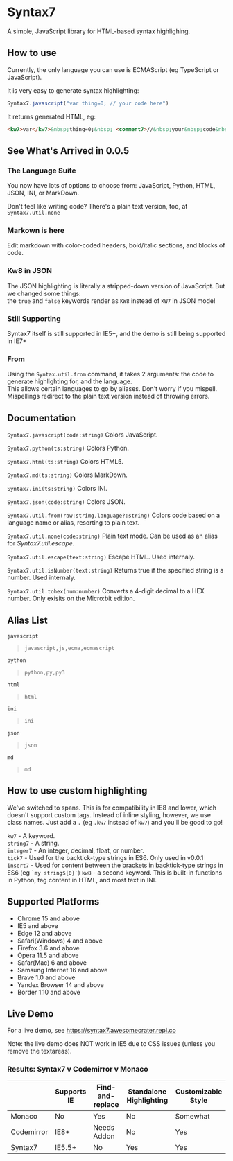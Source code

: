 # Syntax7
A simple, JavaScript library for HTML-based syntax highlighing.

## How to use

Currently, the only language you can use is ECMAScript (eg TypeScript or JavaScript).

It is very easy to generate syntax highlighting:
```js
Syntax7.javascript("var thing=0; // your code here")
```

It returns generated HTML, eg:
```html
<kw7>var</kw7>&nbsp;thing=0;&nbsp; <comment7>//&nbsp;your&nbsp;code&nbsp;here</comment7>
```

## See What's Arrived in 0.0.5

### The Language Suite
You now have lots of options to choose from: JavaScript, Python, HTML, JSON, INI, or MarkDown.

Don't feel like writing code? There's a plain text version, too, at `Syntax7.util.none`
### Markown is here
Edit markdown with color-coded headers, bold/italic sections, and blocks of code.
### Kw8 in JSON
The JSON highlighting is literally a stripped-down version of JavaScript. But we changed some things:<br>
the `true` and `false` keywords render as `KW8` instead of `KW7` in JSON mode!
### Still Supporting
Syntax7 itself is still supported in IE5+, and the demo is still being supported in IE7+
### From
Using the `Syntax.util.from` command, it takes 2 arguments: the code to generate highlighting for, and the language.<br>
This allows certain languages to go by aliases.
Don't worry if you mispell. Mispellings redirect to the plain text version instead of throwing errors.

## Documentation

`Syntax7.javascript(code:string)` Colors JavaScript.

`Syntax7.python(ts:string)` Colors Python.

`Syntax7.html(ts:string)` Colors HTML5.

`Syntax7.md(ts:string)` Colors MarkDown.

`Syntax7.ini(ts:string)` Colors INI.

`Syntax7.json(code:string)` Colors JSON.

`Syntax7.util.from(raw:strimg,language?:string)` Colors code based on a language name or alias, resorting to plain text.

`Syntax7.util.none(code:string)` Plain text mode. Can be used as an alias for *Syntax7.util.escape*.

`Syntax7.util.escape(text:string)` Escape HTML. Used internaly.

`Syntax7.util.isNumber(text:string)` Returns true if the specified string is a number. Used internaly.

`Syntax7.util.tohex(num:number)` Converts a 4-digit decimal to a HEX number. Only exisits on the Micro:bit edition.


## Alias List

`javascript`

> `javascript,js,ecma,ecmascript`

`python`

> `python,py,py3`

`html`

> `html`

`ini`

> `ini`

`json`

> `json`

`md`

> `md`

##  How to use custom highlighting
We've switched to spans. This is for compatibility in IE8 and lower, which doesn't support custom tags. Instead of inline styling, however, we use class names. Just add a `.` (eg `.kw7` instead of `kw7`) and you'll be good to go! 

`kw7` - A keyword.<br>
`string7` - A string.<br>
`integer7` - An integer, decimal, float, or number.<br>
`tick7` - Used for the backtick-type strings in ES6. Only used in v0.0.1
`insert7` - Used for content between the brackets in backtick-type strings in ES6 (eg `` `my string${0}` ``)
`kw8` - a second keyword. This is built-in functions in Python, tag content in HTML, and most text in INI.


## Supported Platforms

* Chrome 15 and above
* IE5 and above
* Edge 12 and above
* Safari(Windows) 4 and above
* Firefox 3.6 and above
* Opera 11.5 and above
* Safar(Mac) 6 and above
* Samsung Internet 16 and above
* Brave 1.0 and above
* Yandex Browser 14 and above
* Border 1.10 and above



## Live Demo

For a live demo, see https://syntax7.awesomecrater.repl.co

Note: the live demo does NOT work in IE5 due to CSS issues (unless you remove the textareas).



### Results: Syntax7 v Codemirror v Monaco
|            | Supports IE | Find-and-replace | Standalone Highlighting | Customizable Style |
|------------|-------------|------------------|-------------------------|--------------------|
| Monaco     | No          | Yes              | No                      | Somewhat           |
| Codemirror | IE8+        | Needs Addon      | No                      | Yes                |
| Syntax7    | IE5.5+      | No               | Yes                     | Yes                |
